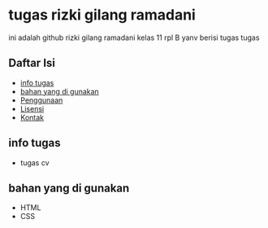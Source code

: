 # tugas rizki gilang ramadani

ini adalah github rizki gilang ramadani kelas 11 rpl B yanv berisi tugas tugas

## Daftar Isi
- [info tugas](#tugas)
- [bahan yang di gunakan](#bahan)
- [Penggunaan](#penggunaan)
- [Lisensi](#lisensi)
- [Kontak](#kontak)

## info tugas
- tugas cv

## bahan yang di gunakan
- HTML
- CSS

